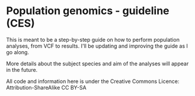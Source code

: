 # Population genomics - guideline (CES)
This is meant to be a step-by-step guide on how to perform population analyses, from VCF to results. I'll be updating and improving the guide as I go along.

More details about the subject species and aim of the analyses will appear in the future.

All code and information here is under the Creative Commons Licence: Attribution-ShareAlike CC BY-SA
